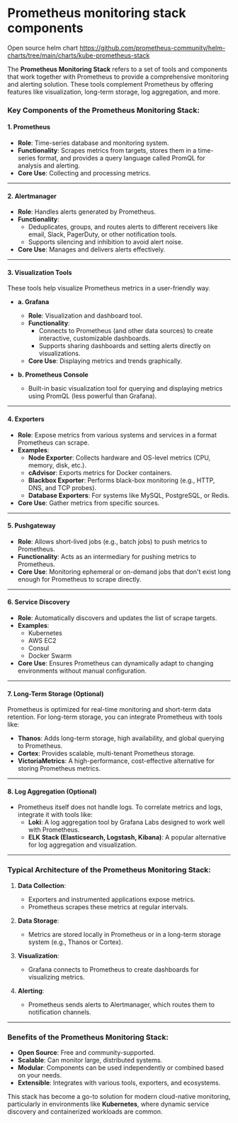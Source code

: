 # Prometheus monitoring stack components

Open source helm chart https://github.com/prometheus-community/helm-charts/tree/main/charts/kube-prometheus-stack

The **Prometheus Monitoring Stack** refers to a set of tools and components that work together with Prometheus to provide a comprehensive monitoring and alerting solution. These tools complement Prometheus by offering features like visualization, long-term storage, log aggregation, and more.

### Key Components of the Prometheus Monitoring Stack:

#### 1. **Prometheus**
   - **Role**: Time-series database and monitoring system.
   - **Functionality**: Scrapes metrics from targets, stores them in a time-series format, and provides a query language called PromQL for analysis and alerting.
   - **Core Use**: Collecting and processing metrics.

---

#### 2. **Alertmanager**
   - **Role**: Handles alerts generated by Prometheus.
   - **Functionality**:
     - Deduplicates, groups, and routes alerts to different receivers like email, Slack, PagerDuty, or other notification tools.
     - Supports silencing and inhibition to avoid alert noise.
   - **Core Use**: Manages and delivers alerts effectively.

---

#### 3. **Visualization Tools**
These tools help visualize Prometheus metrics in a user-friendly way.

   - **a. Grafana**
     - **Role**: Visualization and dashboard tool.
     - **Functionality**:
       - Connects to Prometheus (and other data sources) to create interactive, customizable dashboards.
       - Supports sharing dashboards and setting alerts directly on visualizations.
     - **Core Use**: Displaying metrics and trends graphically.

  - **b. Prometheus Console**
    - Built-in basic visualization tool for querying and displaying metrics using PromQL (less powerful than Grafana).

---

#### 4. **Exporters**
   - **Role**: Expose metrics from various systems and services in a format Prometheus can scrape.
   - **Examples**:
     - **Node Exporter**: Collects hardware and OS-level metrics (CPU, memory, disk, etc.).
     - **cAdvisor**: Exports metrics for Docker containers.
     - **Blackbox Exporter**: Performs black-box monitoring (e.g., HTTP, DNS, and TCP probes).
     - **Database Exporters**: For systems like MySQL, PostgreSQL, or Redis.
   - **Core Use**: Gather metrics from specific sources.

---

#### 5. **Pushgateway**
   - **Role**: Allows short-lived jobs (e.g., batch jobs) to push metrics to Prometheus.
   - **Functionality**: Acts as an intermediary for pushing metrics to Prometheus.
   - **Core Use**: Monitoring ephemeral or on-demand jobs that don't exist long enough for Prometheus to scrape directly.

---

#### 6. **Service Discovery**
   - **Role**: Automatically discovers and updates the list of scrape targets.
   - **Examples**:
     - Kubernetes
     - AWS EC2
     - Consul
     - Docker Swarm
   - **Core Use**: Ensures Prometheus can dynamically adapt to changing environments without manual configuration.

---

#### 7. **Long-Term Storage (Optional)**
   Prometheus is optimized for real-time monitoring and short-term data retention. For long-term storage, you can integrate Prometheus with tools like:
   - **Thanos**: Adds long-term storage, high availability, and global querying to Prometheus.
   - **Cortex**: Provides scalable, multi-tenant Prometheus storage.
   - **VictoriaMetrics**: A high-performance, cost-effective alternative for storing Prometheus metrics.

---

#### 8. **Log Aggregation (Optional)**
   - Prometheus itself does not handle logs. To correlate metrics and logs, integrate it with tools like:
     - **Loki**: A log aggregation tool by Grafana Labs designed to work well with Prometheus.
     - **ELK Stack (Elasticsearch, Logstash, Kibana)**: A popular alternative for log aggregation and visualization.

---

### Typical Architecture of the Prometheus Monitoring Stack:
1. **Data Collection**:
   - Exporters and instrumented applications expose metrics.
   - Prometheus scrapes these metrics at regular intervals.

2. **Data Storage**:
   - Metrics are stored locally in Prometheus or in a long-term storage system (e.g., Thanos or Cortex).

3. **Visualization**:
   - Grafana connects to Prometheus to create dashboards for visualizing metrics.

4. **Alerting**:
   - Prometheus sends alerts to Alertmanager, which routes them to notification channels.

---

### Benefits of the Prometheus Monitoring Stack:
- **Open Source**: Free and community-supported.
- **Scalable**: Can monitor large, distributed systems.
- **Modular**: Components can be used independently or combined based on your needs.
- **Extensible**: Integrates with various tools, exporters, and ecosystems.

This stack has become a go-to solution for modern cloud-native monitoring, particularly in environments like **Kubernetes**, where dynamic service discovery and containerized workloads are common.
